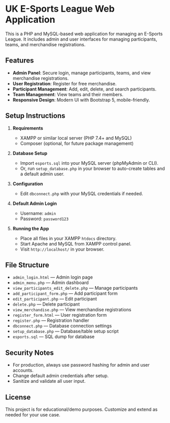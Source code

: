 # UK E-Sports League Web Application

This is a PHP and MySQL-based web application for managing an E-Sports League. It includes admin and user interfaces for managing participants, teams, and merchandise registrations.

## Features

- **Admin Panel**: Secure login, manage participants, teams, and view merchandise registrations.
- **User Registration**: Register for free merchandise.
- **Participant Management**: Add, edit, delete, and search participants.
- **Team Management**: View teams and their members.
- **Responsive Design**: Modern UI with Bootstrap 5, mobile-friendly.

## Setup Instructions

1. **Requirements**

   - XAMPP or similar local server (PHP 7.4+ and MySQL)
   - Composer (optional, for future package management)

2. **Database Setup**

   - Import `esports.sql` into your MySQL server (phpMyAdmin or CLI).
   - Or, run `setup_database.php` in your browser to auto-create tables and a default admin user.

3. **Configuration**

   - Edit `dbconnect.php` with your MySQL credentials if needed.

4. **Default Admin Login**

   - Username: `admin`
   - Password: `password123`

5. **Running the App**
   - Place all files in your XAMPP `htdocs` directory.
   - Start Apache and MySQL from XAMPP control panel.
   - Visit `http://localhost/` in your browser.

## File Structure

- `admin_login.html` — Admin login page
- `admin_menu.php` — Admin dashboard
- `view_participants_edit_delete.php` — Manage participants
- `add_participant_form.php` — Add participant form
- `edit_participant.php` — Edit participant
- `delete.php` — Delete participant
- `view_merchandise.php` — View merchandise registrations
- `register_form.html` — User registration form
- `register.php` — Registration handler
- `dbconnect.php` — Database connection settings
- `setup_database.php` — Database/table setup script
- `esports.sql` — SQL dump for database

## Security Notes

- For production, always use password hashing for admin and user accounts.
- Change default admin credentials after setup.
- Sanitize and validate all user input.

## License

This project is for educational/demo purposes. Customize and extend as needed for your use case.

